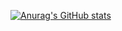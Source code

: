 [![Anurag's GitHub stats](https://github-readme-stats.vercel.app/api?username=DarenKostov&theme=dark&theme=transparent&show_icons=true)](https://github.com/anuraghazra/github-readme-stats)

